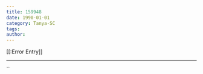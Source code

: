 ```yaml
---
title: 159948
date: 1990-01-01
category: Tanya-SC
tags: 
author: 
---
```


[[:Error Entry]]

---



``
